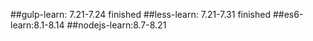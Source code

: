 ##gulp-learn: 7.21-7.24 finished
##less-learn: 7.21-7.31 finished
##es6-learn:8.1-8.14
##nodejs-learn:8.7-8.21